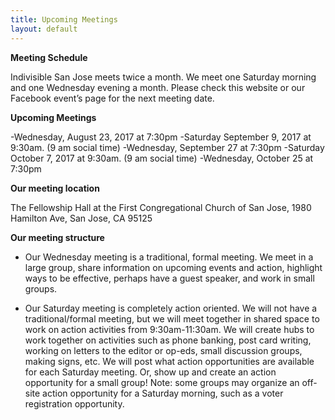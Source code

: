 ```yaml
---
title: Upcoming Meetings
layout: default
---
```


**Meeting Schedule**

Indivisible San Jose meets twice a month. We meet one Saturday morning and one Wednesday evening a month. Please check this website or our Facebook event’s page for the next meeting date.

**Upcoming Meetings**

-Wednesday, August 23, 2017 at 7:30pm
-Saturday September 9, 2017 at 9:30am.  (9 am social time)
-Wednesday, September 27 at 7:30pm
-Saturday October 7, 2017 at 9:30am.  (9 am social time)
-Wednesday, October 25 at 7:30pm

**Our meeting location**

The Fellowship Hall at the First Congregational Church of San Jose, 1980 Hamilton Ave, San Jose, CA 95125

**Our meeting structure**

* Our Wednesday meeting is a traditional, formal meeting. We meet in a large group, share information on upcoming events and action, highlight ways to be effective, perhaps have a guest speaker, and work in small groups.

* Our Saturday meeting is completely action oriented. We will not have a traditional/formal meeting, but we will meet together in shared space to work on action activities from 9:30am-11:30am. We will create hubs to work together on activities such as phone banking, post card writing, working on letters to the editor or op-eds, small discussion groups, making signs, etc. We will post what action opportunities are available for each Saturday meeting. Or, show up and create an action opportunity for a small group! Note: some groups may organize an off-site action opportunity for a Saturday morning, such as a voter registration opportunity.